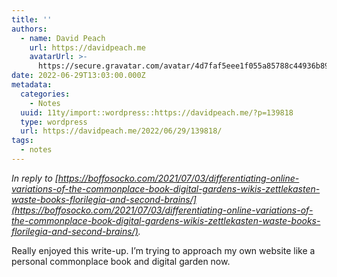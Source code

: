 ```yaml
---
title: ''
authors:
  - name: David Peach
    url: https://davidpeach.me
    avatarUrl: >-
      https://secure.gravatar.com/avatar/4d7faf5eee1f055a85788c44936b8995eaab6dfb004e7854ec747ccb272e91ee?s=96&d=mm&r=g
date: 2022-06-29T13:03:00.000Z
metadata:
  categories:
    - Notes
  uuid: 11ty/import::wordpress::https://davidpeach.me/?p=139818
  type: wordpress
  url: https://davidpeach.me/2022/06/29/139818/
tags:
  - notes
---
```

_In reply to [https://boffosocko.com/2021/07/03/differentiating-online-variations-of-the-commonplace-book-digital-gardens-wikis-zettlekasten-waste-books-florilegia-and-second-brains/](https://boffosocko.com/2021/07/03/differentiating-online-variations-of-the-commonplace-book-digital-gardens-wikis-zettlekasten-waste-books-florilegia-and-second-brains/)._

Really enjoyed this write-up. I’m trying to approach my own website like a personal commonplace book and digital garden now.